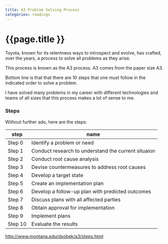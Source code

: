 ```yaml
---
title: A3 Problem Solving Process
categories: readings
---
```


# {{page.title }}

Toyota, known for its relentness ways to introspect and evolve, has crafted, over the years, a process to solve all problems as they arise.

This process is known as the A3 process. A3 comes from the paper size A3.

Bottom line is that that there are 10 steps that one must follow in the indicated order to solve a problem.

I have solved many problems in my career with different technologies and teams of all sizes that this process makes a lot of sense to me.


### Steps

Without further ado, here are the steps:

|step|name
|----|----
|Step 0 | Identify a problem or need
|Step 1 | Conduct research to understand the current situaion
|Step 2 | Conduct root cause analysis
|Step 3 | Devise countermeasures to address root causes
|Step 4 | Develop a target state
|Step 5 | Create an implementation plan
|Step 6 | Develop a follow-up plan with predicted outcomes
|Step 7 | Discuss plans with all affected parties
|Step 8 | Obtain approval for implementation
|Step 9 | Implement plans
|Step 10| Evaluate the results

<a href="http://www.montana.edu/dsobek/a3/steps.html" target="_blank">http://www.montana.edu/dsobek/a3/steps.html</a>

